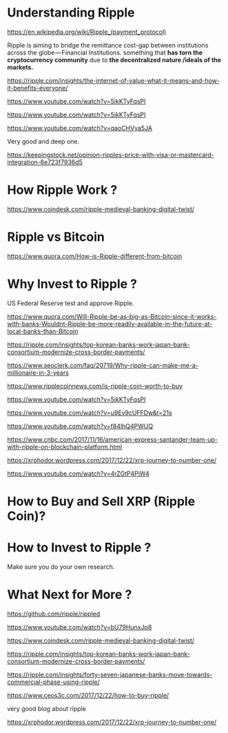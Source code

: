 

# Understanding Ripple

https://en.wikipedia.org/wiki/Ripple_(payment_protocol)





Ripple is aiming to bridge the remittance cost-gap between institutions across the globe — Financial Institutions. something that **has torn the cryptocurrency community** due to **the decentralized nature /ideals of the markets.**

https://ripple.com/insights/the-internet-of-value-what-it-means-and-how-it-benefits-everyone/

https://www.youtube.com/watch?v=5ikKTyFqsPI

https://www.youtube.com/watch?v=5ikKTyFqsPI

https://www.youtube.com/watch?v=qaoCHVya5JA



Very good and deep one.

https://keepingstock.net/opinion-ripples-price-with-visa-or-mastercard-integration-6e723f7936d5



# How Ripple Work ?

https://www.coindesk.com/ripple-medieval-banking-digital-twist/





# Ripple vs Bitcoin

https://www.quora.com/How-is-Ripple-different-from-bitcoin

# 

# Why Invest to Ripple ?

US Federal Reserve test and approve Ripple.

https://www.quora.com/Will-Ripple-be-as-big-as-Bitcoin-since-it-works-with-banks-Wouldnt-Ripple-be-more-readily-available-in-the-future-at-local-banks-than-Bitcoin



https://ripple.com/insights/top-korean-banks-work-japan-bank-consortium-modernize-cross-border-payments/

https://www.seoclerk.com/faq/20719/Why-ripple-can-make-me-a-millionaire-in-3-years

https://www.ripplecoinnews.com/is-ripple-coin-worth-to-buy

https://www.youtube.com/watch?v=5ikKTyFqsPI

https://www.youtube.com/watch?v=u9Ev9cUFFDw&t=21s

https://www.youtube.com/watch?v=f84lhQ4PWUQ

https://www.cnbc.com/2017/11/16/american-express-santander-team-up-with-ripple-on-blockchain-platform.html

https://xrphodor.wordpress.com/2017/12/22/xrp-journey-to-number-one/

https://www.youtube.com/watch?v=4rZGtP4PiW4

# How to Buy and Sell XRP (Ripple Coin)?

# How to Invest to Ripple ?

Make sure  you do your own research.

# What Next for More ?

https://github.com/ripple/rippled

https://www.youtube.com/watch?v=bU79HunxJp8

https://www.coindesk.com/ripple-medieval-banking-digital-twist/

https://ripple.com/insights/top-korean-banks-work-japan-bank-consortium-modernize-cross-border-payments/

https://ripple.com/insights/forty-seven-japanese-banks-move-towards-commercial-phase-using-ripple/

https://www.ceos3c.com/2017/12/22/how-to-buy-ripple/



very good blog about ripple

https://xrphodor.wordpress.com/2017/12/22/xrp-journey-to-number-one/





